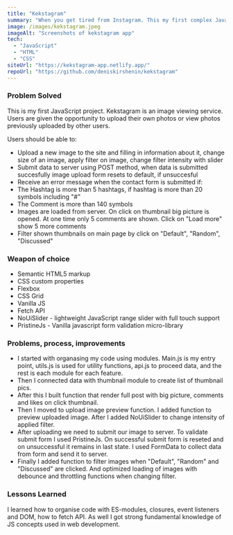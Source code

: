 ```yaml
---
title: "Kekstagram"
summary: "When you get tired from Instagram. This my first complex JavaScript project. I used API fetching, ES-modules and learnt basic concepts of building JS apps."
image: /images/kekstagram.jpeg
imageAlt: "Screenshots of kekstagram app"
tech:
  - "JavaScript"
  - "HTML"
  - "CSS"
siteUrl: "https://kekstagram-app.netlify.app/"
repoUrl: "https://github.com/deniskirshenin/kekstagram"
---
```


### Problem Solved

This is my first JavaScript project. Kekstagram is an image viewing service. Users are given the opportunity to upload their own photos or view photos previously uploaded by other users.

Users should be able to:

- Upload a new image to the site and filling in information about it, change size of an image, apply filter on image, change filter intensity with slider
- Submit data to server using POST method, when data is submitted succesfully image upload form resets to default, if unsuccesful
- Receive an error message when the contact form is submitted if:
- The Hashtag is more than 5 hashtags, if hashtag is more than 20 symbols including "#"
- The Comment is more than 140 symbols
- Images are loaded from server. On click on thumbnail big picture is opened. At one time only 5 comments are shown. Click on "Load more" show 5 more comments
- Filter shown thumbnails on main page by click on "Default", "Random", "Discussed"

### Weapon of choice

- Semantic HTML5 markup
- CSS custom properties
- Flexbox
- CSS Grid
- Vanilla JS
- Fetch API
- NoUiSlider - lightweight JavaScript range slider with full touch support
- PristineJs - Vanilla javascript form validation micro-library

### Problems, process, improvements

- I started with organasing my code using modules. Main.js is my entry point, utils.js is used for utility functions, api.js to proceed data, and the rest is each module for each feature.
- Then I connected data with thumbnail module to create list of thumbnail pics.
- After this I built function that render full post with big picture, comments and likes on click thumbnail.
- Then I moved to upload image preview function. I added function to preview uploaded image. After I added NoUiSlider to change intensity of applied filter.
- After uploading we need to submit our image to server. To validate submit form I used PristineJs. On successful submit form is reseted and on unsuccessful it remains in last state. I used FormData to collect data from form and send it to server.
- Finally I added function to filter images when "Default", "Random" and "Discussed" are clicked. And optimized loading of images with debounce and throttling functions when changing filter.


### Lessons Learned

I learned how to organise code with ES-modules, closures, event listeners and DOM, how to fetch API. As well I got strong fundamental knowledge of JS concepts used in web development.